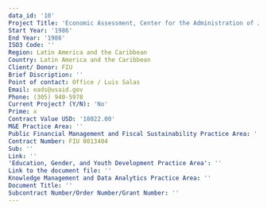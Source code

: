```yaml
---
data_id: '10'
Project Title: 'Economic Assessment, Center for the Administration of Justice in Latin America'
Start Year: '1986'
End Year: '1986'
ISO3 Code: ''
Region: Latin America and the Caribbean
Country: Latin America and the Caribbean
Client/ Donor: FIU
Brief Discription: ''
Point of contact: Office / Luis Salas
Email: eads@usaid.gov
Phone: (305) 940-5978
Current Project? (Y/N): 'No'
Prime: x
Contract Value USD: '18022.00'
M&E Practice Area: ''
Public Financial Management and Fiscal Sustainability Practice Area: ''
Contract Number: FIU 0013404
Sub: ''
Link: ''
'Education, Gender, and Youth Development Practice Area': ''
Link to the document file: ''
Knowledge Management and Data Analytics Practice Area: ''
Document Title: ''
Subcontract Number/Order Number/Grant Number: ''
---
```

